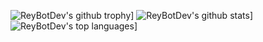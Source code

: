 ![ReyBotDev's github trophy](https://github-profile-trophy.vercel.app/?username=ReyBotDev&row=1)]
![ReyBotDev's github stats](https://github-readme-stats.vercel.app/api?username=ReyBotDev&theme=blue-green)]
![ReyBotDev's top languages](https://github-readme-stats.vercel.app/api/top-langs/?username=ReyBotDev&theme=blue-green)]
